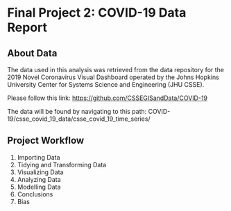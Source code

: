 # Final Project 2: COVID-19 Data Report

## About Data

The data used in this analysis was retrieved from the data repository for the 2019 Novel Coronavirus Visual Dashboard operated by the Johns Hopkins University Center for Systems Science and Engineering (JHU CSSE).

Please follow this link:
https://github.com/CSSEGISandData/COVID-19 

The data will be found by navigating to this path: COVID-19/csse_covid_19_data/csse_covid_19_time_series/

## Project Workflow

1. Importing Data
2. Tidying and Transforming Data
3. Visualizing Data
4. Analyzing Data
5. Modelling Data
6. Conclusions
7. Bias
